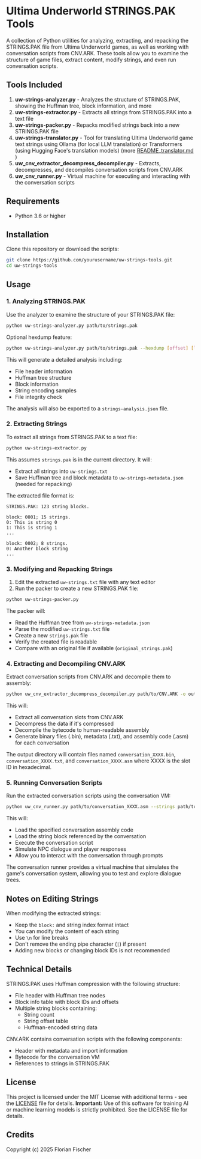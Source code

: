 # Ultima Underworld STRINGS.PAK Tools

A collection of Python utilities for analyzing, extracting, and repacking the STRINGS.PAK file from Ultima Underworld games, as well as working with conversation scripts from CNV.ARK. These tools allow you to examine the structure of game files, extract content, modify strings, and even run conversation scripts.

## Tools Included

1. **uw-strings-analyzer.py** - Analyzes the structure of STRINGS.PAK, showing the Huffman tree, block information, and more
2. **uw-strings-extractor.py** - Extracts all strings from STRINGS.PAK into a text file
3. **uw-strings-packer.py** - Repacks modified strings back into a new STRINGS.PAK file
4. **uw-strings-translator.py** - Tool for translating Ultima Underworld game text strings using Ollama (for local LLM translation) or Transformers (using Hugging Face's translation models) (more [README_translator.md](/README_translator.md) )
5. **uw_cnv_extractor_decompress_decompiler.py** - Extracts, decompresses, and decompiles conversation scripts from CNV.ARK
6. **uw_cnv_runner.py** - Virtual machine for executing and interacting with the conversation scripts 

## Requirements

- Python 3.6 or higher

## Installation

Clone this repository or download the scripts:

```bash
git clone https://github.com/yourusername/uw-strings-tools.git
cd uw-strings-tools
```

## Usage

### 1. Analyzing STRINGS.PAK

Use the analyzer to examine the structure of your STRINGS.PAK file:

```bash
python uw-strings-analyzer.py path/to/strings.pak
```

Optional hexdump feature:

```bash
python uw-strings-analyzer.py path/to/strings.pak --hexdump [offset] [length]
```

This will generate a detailed analysis including:
- File header information
- Huffman tree structure
- Block information
- String encoding samples
- File integrity check

The analysis will also be exported to a `strings-analysis.json` file.

### 2. Extracting Strings

To extract all strings from STRINGS.PAK to a text file:

```bash
python uw-strings-extractor.py
```

This assumes `strings.pak` is in the current directory. It will:
- Extract all strings into `uw-strings.txt`
- Save Huffman tree and block metadata to `uw-strings-metadata.json` (needed for repacking)

The extracted file format is:

```
STRINGS.PAK: 123 string blocks.

block: 0001; 15 strings.
0: This is string 0
1: This is string 1
...

block: 0002; 8 strings.
0: Another block string
...
```

### 3. Modifying and Repacking Strings

1. Edit the extracted `uw-strings.txt` file with any text editor
2. Run the packer to create a new STRINGS.PAK file:

```bash
python uw-strings-packer.py
```

The packer will:
- Read the Huffman tree from `uw-strings-metadata.json`
- Parse the modified `uw-strings.txt` file
- Create a new `strings.pak` file
- Verify the created file is readable
- Compare with an original file if available (`original_strings.pak`)

### 4. Extracting and Decompiling CNV.ARK

Extract conversation scripts from CNV.ARK and decompile them to assembly:

```bash
python uw_cnv_extractor_decompress_decompiler.py path/to/CNV.ARK -o output_directory -v
```

This will:
- Extract all conversation slots from CNV.ARK
- Decompress the data if it's compressed
- Decompile the bytecode to human-readable assembly
- Generate binary files (.bin), metadata (.txt), and assembly code (.asm) for each conversation

The output directory will contain files named `conversation_XXXX.bin`, `conversation_XXXX.txt`, and `conversation_XXXX.asm` where XXXX is the slot ID in hexadecimal.

### 5. Running Conversation Scripts

Run the extracted conversation scripts using the conversation VM:

```bash
python uw_cnv_runner.py path/to/conversation_XXXX.asm --strings path/to/uw-strings.txt --debug
```

This will:
- Load the specified conversation assembly code
- Load the string block referenced by the conversation
- Execute the conversation script
- Simulate NPC dialogue and player responses
- Allow you to interact with the conversation through prompts

The conversation runner provides a virtual machine that simulates the game's conversation system, allowing you to test and explore dialogue trees.

## Notes on Editing Strings

When modifying the extracted strings:
- Keep the `block:` and string index format intact
- You can modify the content of each string
- Use `\n` for line breaks
- Don't remove the ending pipe character (`|`) if present
- Adding new blocks or changing block IDs is not recommended

## Technical Details

STRINGS.PAK uses Huffman compression with the following structure:
- File header with Huffman tree nodes
- Block info table with block IDs and offsets
- Multiple string blocks containing:
  - String count
  - String offset table
  - Huffman-encoded string data

CNV.ARK contains conversation scripts with the following components:
- Header with metadata and import information
- Bytecode for the conversation VM
- References to strings in STRINGS.PAK

## License

This project is licensed under the MIT License with additional terms - see the [LICENSE](LICENSE) file for details.
**Important:** Use of this software for training AI or machine learning models is strictly prohibited. See the LICENSE file for details.

## Credits

Copyright (c) 2025 Florian Fischer
